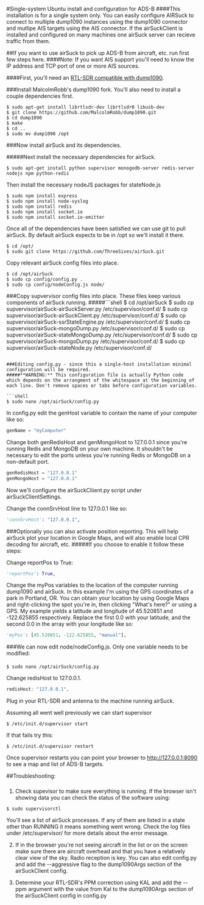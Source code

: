 #Single-system Ubuntu install and configuration for ADS-B
####This installation is for a single system only. You can easily configure AIRSuck to connect to multiple dump1090 instances using the dump1090 connector and mutlipe AIS targets using the AIS connector. If the airSuckClient is installed and configured on many machines one airSuck server can recieve traffic from them.

##If you want to use airSuck to pick up ADS-B from aircraft, etc. run first few steps here.
####Note: If you want AIS support you'll need to know the IP address and TCP port of one or more AIS sources.

####First, you'll need an [RTL-SDR compatible with dump1090](http://amzn.com/B00P2UOU72).

###Install MalcolmRobb's dump1090 fork. You'll also need to install a couple dependencies first.
```shell
$ sudo apt-get install librtlsdr-dev librtlsdr0 libusb-dev
$ git clone https://github.com/MalcolmRobb/dump1090.git
$ cd dump1090
$ make
$ cd ..
$ sudo mv dump1090 /opt
```
###Now install airSuck and its dependencies.

#####Next install the necessary dependencies for airSuck.
```shell
$ sudo apt-get install python supervisor monogodb-server redis-server nodejs npm python-redis
```

Then install the necessary nodeJS packages for stateNode.js
```shell
$ sudo npm install express
$ sudo npm install node-syslog
$ sudo npm install redis
$ sudo npm install socket.io
$ sudo npm install socket.io-emitter
```
Once all of the dependencies have been satisfied we can use git to pull airSuck. By default airSuck expects to be in /opt so we'll install it there.
```shell
$ cd /opt/
$ sudo git clone https://github.com/ThreeSixes/airSuck.git
```

Copy relevant airSuck config files into place.
```shell
$ cd /opt/airSuck
$ sudo cp config/config.py .
$ sudo cp config/nodeConfig.js node/
```

###Copy supvervisor config files into place. These files keep various components of airSuck running.
#####```shell
$ cd /opt/airSuck
$ sudo cp supvervisor/airSuck-airSuckServer.py /etc/supervisor/conf.d/
$ sudo cp supvervisor/airSuck-airSuckClient.py /etc/supervisor/conf.d/
$ sudo cp supvervisor/airSuck-ssrStateEngine.py /etc/supervisor/conf.d/
$ sudo cp supvervisor/airSuck-mongoDump.py /etc/supervisor/conf.d/
$ sudo cp supvervisor/airSuck-stateMongoDump.py /etc/supervisor/conf.d/
$ sudo cp supvervisor/airSuck-mongoDump.py /etc/supervisor/conf.d/
$ sudo cp supvervisor/airSuck-stateNode.py /etc/supervisor/conf.d/
```

###Editing config.py - since this a single-host installation minimal configuration will be required.
#####**WARNING:** This configuration file is actually Python code which depends on the arrangment of the whitespace at the beginning of each line. Don't remove spaces or tabs before configuration variables.

```shell
$ sudo nano /opt/airSuck/config.py
```

In config.py edit the genHost variable to contain the name of your computer like so:
```python
genName = "myComputer"
```
Change both genRedisHost and genMongoHost to 127.0.0.1 since you're running Redis and MongoDB on your own machine. It shouldn't be necessary to edit the ports unless you're running Redis or MongoDB on a non-default port.
```python
genRedisHost = "127.0.0.1"
genMongoHost = "127.0.0.1"
```

Now we'll configure the airSuckCliient.py script under airSuckClientSettings.

Change the connSrvHost line to 127.0.0.1 like so:
```python
'connSrvHost': "127.0.0.1",
```
###Optionally you can also activate position reporting. This will help airSuck plot your location in Google Maps, and will also enable local CPR decoding for aircraft, etc.
#####If you choose to enable it follow these steps:

Change reportPos to True:
```python
'reportPos': True,
```
Change the myPos variables to the location of the computer running dump1090 and airSuck.
In this example I'm using the GPS coordinates of a park in Portland, OR. You can obtain your location by using Google Maps and right-clicking the spot you're in, then clicking "What's here?" or using a GPS.
My example yields a latitude and longitude of 45.520851 and -122.625855 respectively. Replace the first 0.0 with your latitude, and the second 0.0 in the array with your longitude like so:
```python
'myPos': [45.520851, -122.625855, "manual"],
```
###We can now edit node/nodeConfig.js. Only one variable needs to be modified:
####
```shell
$ sudo nano /opt/airSuck/config.py
```

Change redisHost to 127.0.0.1.
```javascript
redisHost: "127.0.0.1",
```
Plug in your RTL-SDR and antenna to the machine running airSuck.

Assuming all went well previously we can start supervisor
```shell
$ /etc/init.d/supervisor start
```
If that fails try this:
```shell
$ /etc/init.d/supervisor restart
```
Once supervisor restarts you can point your browser to http://127.0.0.1:8090 to see a map and list of ADS-B targets.

##Troubleshooting:
#####
1) Check supevisor to make sure everything is running.
If the browser isn't showing data you can check the status of the software using:

```shell
$ sudo supervisorctl
```
You'll see a list of airSuck processes. If any of them are listed in a state other than RUNNING it means something went wrong. Check the log files under /etc/supervisor/ for more details about the error message.

2) If in the browser you're not seeing aircraft in the list or on the screen make sure there are aircraft overhead and that you have a relatively clear view of the sky. Radio reception is key. You can also edit config.py and add the --aggressive flag to the dump1090Args section of the airSuckClient config.

3) Determine your RTL-SDR's PPM correction using KAL and add the --ppm argument with the value from Kal to the dump1090Args section of the airSuckClient config in config.py